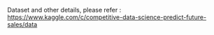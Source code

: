 Dataset and other details, please refer : https://www.kaggle.com/c/competitive-data-science-predict-future-sales/data
